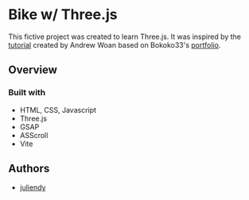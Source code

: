 # Bike w/ Three.js

This fictive project was created to learn Three.js. It was inspired by the [tutorial](https://www.youtube.com/watch?v=rxTb9ys834w&t=9266s) created by Andrew Woan based on Bokoko33's [portfolio](https://bokoko33.me/).


## Overview

### Built with <a name="builtwith"></a>

- HTML, CSS, Javascript
- Three.js
- GSAP
- ASScroll
- Vite

## Authors

- [juliendy](https://github.com/juliendy)